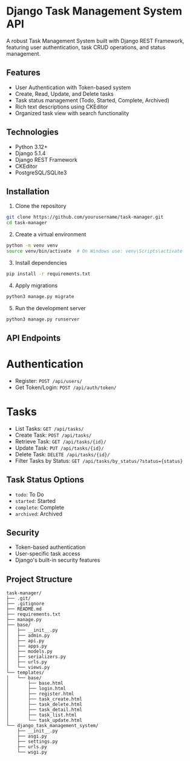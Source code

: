 # Django Task Management System API

A robust Task Management System built with Django REST Framework, featuring user authentication, task CRUD operations, and status management.

## Features

- User Authentication with Token-based system
- Create, Read, Update, and Delete tasks
- Task status management (Todo, Started, Complete, Archived)
- Rich text descriptions using CKEditor
- Organized task view with search functionality

## Technologies

- Python 3.12+
- Django 5.1.4
- Django REST Framework
- CKEditor
- PostgreSQL/SQLite3

## Installation

1. Clone the repository
```bash
git clone https://github.com/yourusername/task-manager.git
cd task-manager
```

2. Create a virtual environment
````bash
python -m venv venv
source venv/bin/activate  # On Windows use: venv\Scripts\activate
````

3. Install dependencies
````bash
pip install -r requirements.txt
````

4. Apply migrations
````bash
python3 manage.py migrate
````

5. Run the development server
````bash
python3 manage.py runserver
````

## API Endpoints
# Authentication

- Register: `POST /api/users/`
- Get Token/Login: `POST /api/auth/token/`

# Tasks

- List Tasks: `GET /api/tasks/`
- Create Task: `POST /api/tasks/`
- Retrieve Task: `GET /api/tasks/{id}/`
- Update Task: `PUT /api/tasks/{id}/`
- Delete Task: `DELETE /api/tasks/{id}/`
- Filter Tasks by Status: `GET /api/tasks/by_status/?status={status}`

<!-- API Usage Examples -->

## Task Status Options

- `todo`: To Do
- `started`: Started
- `complete`: Complete
- `archived`: Archived

## Security

- Token-based authentication
- User-specific task access
- Django's built-in security features

## Project Structure

```
task-manager/
├── .git/
├── .gitignore
├── README.md
├── requirements.txt
├── manage.py
├── base/
│   ├── __init__.py
│   ├── admin.py
│   ├── api.py
│   ├── apps.py
│   ├── models.py
│   ├── serializers.py
│   ├── urls.py
│   └── views.py
└── templates/
│   └── base/
│       ├── base.html
│       ├── login.html
│       ├── register.html
│       ├── task_create.html
│       ├── task_delete.html
│       ├── task_detail.html
│       ├── task_list.html
│       └── task_update.html
└── django_task_management_system/
    ├── __init__.py
    ├── asgi.py
    ├── settings.py
    ├── urls.py
    └── wsgi.py

```